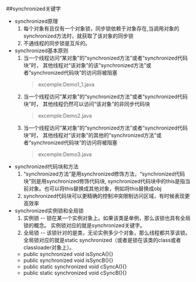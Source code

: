 ##synchronized关键字
   * synchronized原理
       1. 每个对象有且仅有一个对象锁，同步锁依赖于对象存在,当调用对象的synchronized方法时，就获取了该对象的同步锁
       2. 不通线程的同步锁是互斥的。
   * synchronized基本原则
        1. 当一个线程访问“某对象”的“synchronized方法”或者“synchronized代码块”时，
            其他线程对“该对象”的该“synchronized方法”或者“synchronized代码块”的访问将被阻塞
            > excemple:Demo1_1.java
        2. 当一个线程访问“某对象”的“synchronized方法”或者“synchronized代码块”时，
            其他线程仍然可以访问“该对象”的非同步代码块
            > excemple:Demo2.java
        3. 当一个线程访问“某对象”的“synchronized方法”或者“synchronized代码块”时，
            其他线程对“该对象”的其他的“synchronized方法”或者“synchronized代码块”的访问将被阻塞
            > excemple:Demo3.java
   * synchronized代码块和方法
        1. “synchronized方法”是用synchronized修饰方法，“synchronized代码块”则是用synchronized修饰代码块,
            synchronized代码块中的this是指当前对象。也可以将this替换成其他对象，例如将this替换成obj
        2. synchronized代码块可以更精确的控制冲突限制访问区域，有时候表现更高效率
   * synchronized实例锁和全局锁
        1. 实例锁 -- 锁在某一个实例对象上。如果该类是单例，那么该锁也具有全局锁的概念。
                          实例锁对应的就是synchronized关键字。
        2.  全局锁 -- 该锁针对的是类，无论实例多少个对象，那么线程都共享该锁。
                          全局锁对应的就是static synchronized（或者是锁在该类的class或者classloader对象上）。
        - public synchronized void isSyncA(){}
        - public synchronized void isSyncB(){}
        - public static synchronized void cSyncA(){}
        - public static synchronized void cSyncB(){}
   